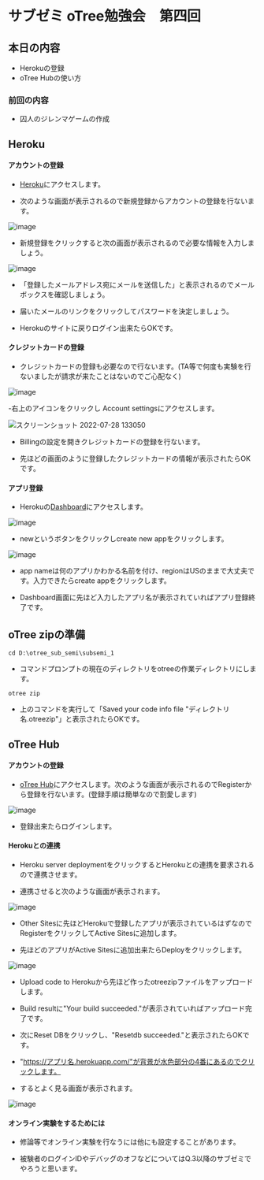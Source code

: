 # サブゼミ oTree勉強会　第四回

## 本日の内容

- Herokuの登録
- oTree Hubの使い方

### 前回の内容
- 囚人のジレンマゲームの作成

## Heroku

#### アカウントの登録

- [Heroku](https://jp.heroku.com/)にアクセスします。

- 次のような画面が表示されるので新規登録からアカウントの登録を行ないます。

![image](https://user-images.githubusercontent.com/48300561/181419713-01409007-db32-41b1-a852-990806f687d1.png)


- 新規登録をクリックすると次の画面が表示されるので必要な情報を入力しましょう。

![image](https://user-images.githubusercontent.com/48300561/181419840-7a0dccdb-248d-4b19-a2d4-7d2e42152ab4.png)

- 「登録したメールアドレス宛にメールを送信した」と表示されるのでメールボックスを確認しましょう。

- 届いたメールのリンクをクリックしてパスワードを決定しましょう。

- Herokuのサイトに戻りログイン出来たらOKです。

####  クレジットカードの登録

- クレジットカードの登録も必要なので行ないます。(TA等で何度も実験を行ないましたが請求が来たことはないのでご心配なく)

![image](https://user-images.githubusercontent.com/48300561/181420695-7f2f5c0f-44ae-40ee-b39e-06dca5629e32.png)

-右上のアイコンをクリックし Account settingsにアクセスします。

![スクリーンショット 2022-07-28 133050](https://user-images.githubusercontent.com/48300561/181420868-49256fbf-4bb2-47c3-ab87-0f7655e5a75a.png)


- Billingの設定を開きクレジットカードの登録を行ないます。

- 先ほどの画面のように登録したクレジットカードの情報が表示されたらOKです。

#### アプリ登録

- Herokuの[Dashboard](https://dashboard.heroku.com/apps)にアクセスします。

![image](https://user-images.githubusercontent.com/48300561/181420984-63b2edcc-f9d0-4a7a-8543-9f5288f9d352.png)

- newというボタンをクリックしcreate new appをクリックします。

![image](https://user-images.githubusercontent.com/48300561/181421029-b5f87cd8-26ce-4c43-a662-715d6bdf8d47.png)


- app nameは何のアプリかわかる名前を付け、regionはUSのままで大丈夫です。入力できたらcreate appをクリックします。

- Dashboard画面に先ほど入力したアプリ名が表示されていればアプリ登録終了です。

## oTree zipの準備

``` cd D:\otree_sub_semi\subsemi_1 ```

- コマンドプロンプトの現在のディレクトリをotreeの作業ディレクトリにします。  

```otree zip```

- 上のコマンドを実行して「Saved your code info file "ディレクトリ名.otreezip"」と表示されたらOKです。


## oTree Hub

#### アカウントの登録

- [oTree Hub](https://www.otreehub.com/)にアクセスします。次のような画面が表示されるのでRegisterから登録を行ないます。(登録手順は簡単なので割愛します)

![image](https://user-images.githubusercontent.com/48300561/181421096-f80424fa-d8c0-4981-96de-a9dd2d645e99.png)

- 登録出来たらログインします。

#### Herokuとの連携

- Heroku server deploymentをクリックするとHerokuとの連携を要求されるので連携させます。

- 連携させると次のような画面が表示されます。

![image](https://user-images.githubusercontent.com/48300561/181421162-66fa1549-23c9-457b-9c8d-e730c2eac094.png)

- Other Sitesに先ほどHerokuで登録したアプリが表示されているはずなのでRegisterをクリックしてActive Sitesに追加します。

- 先ほどのアプリがActive Sitesに追加出来たらDeployをクリックします。

![image](https://user-images.githubusercontent.com/48300561/181421219-0fae70a9-96a2-4a1c-af5b-51963ed441b3.png)

- Upload code to Herokuから先ほど作ったotreezipファイルをアップロードします。

- Build resultに"Your build succeeded."が表示されていればアップロード完了です。

- 次にReset DBをクリックし、"Resetdb succeeded."と表示されたらOKです。

- "https://アプリ名.herokuapp.com/"が背景が水色部分の4番にあるのでクリックします。

- するとよく見る画面が表示されます。

![image](https://user-images.githubusercontent.com/48300561/181421278-b4af77dd-65f3-4909-a213-cade5604ab6a.png)

#### オンライン実験をするためには
- 修論等でオンライン実験を行なうには他にも設定することがあります。

- 被験者のログインIDやデバッグのオフなどについてはQ.3以降のサブゼミでやろうと思います。
